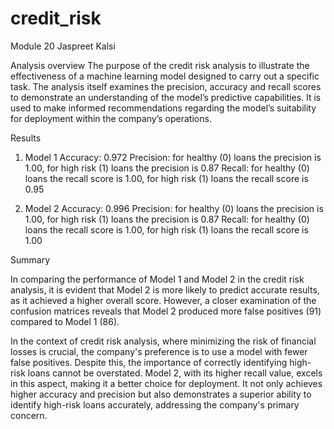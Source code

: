 # credit_risk

Module 20
Jaspreet Kalsi

Analysis overview
The purpose of the credit risk analysis to illustrate the effectiveness of a machine learning model designed to carry out a specific task. The analysis itself examines the precision, accuracy and recall scores to demonstrate an understanding of the model’s predictive capabilities. It is used to make informed recommendations regarding the model’s suitability for deployment within the company’s operations. 

Results
1.	Model 1
Accuracy: 0.972
Precision: for healthy (0) loans the precision is 1.00, for high risk (1) loans the precision is 0.87
Recall: for healthy (0) loans the recall score is 1.00, for high risk (1) loans the recall score is 0.95

2.	Model 2
Accuracy: 0.996
Precision: for healthy (0) loans the precision is 1.00, for high risk (1) loans the precision is 0.87
Recall: for healthy (0) loans the recall score is 1.00, for high risk (1) loans the recall score is 1.00

Summary

In comparing the performance of Model 1 and Model 2 in the credit risk analysis, it is evident that Model 2 is more likely to predict accurate results, as it achieved a higher overall score. However, a closer examination of the confusion matrices reveals that Model 2 produced more false positives (91) compared to Model 1 (86).

In the context of credit risk analysis, where minimizing the risk of financial losses is crucial, the company's preference is to use a model with fewer false positives. Despite this, the importance of correctly identifying high-risk loans cannot be overstated. Model 2, with its higher recall value, excels in this aspect, making it a better choice for deployment. It not only achieves higher accuracy and precision but also demonstrates a superior ability to identify high-risk loans accurately, addressing the company's primary concern.

